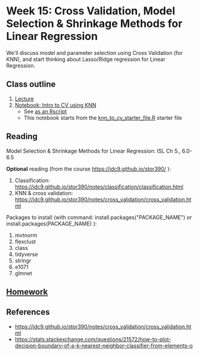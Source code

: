 # Week 15: Cross Validation, Model Selection & Shrinkage Methods for Linear Regression

We'll discuss model and parameter selection using Cross Validation (for KNN), and start thinking about Lasso/Ridge regression for Linear Regression.


## Class outline

 1. [Lecture](lecture15_s2020_toupload.pdf)
 1. [Notebook: Intro to CV using KNN](prep_knn_to_CV_part1.ipynb)
    * See [as an Rscript](Rscripts/prep_knn_to_CV_week15.R) 
	* This notebook starts from the [knn_to_cv_starter_file.R](Rscripts/knn_to_cv_starter_file.R) starter file

	

## Reading

Model Selection & Shrinkage Methods for Linear Regression: ISL Ch 5., 6.0-6.5

**Optional** reading (from the course https://idc9.github.io/stor390/ ): 
 1. Classification: https://idc9.github.io/stor390/notes/classification/classification.html
 2. KNN & cross validation: https://idc9.github.io/stor390/notes/cross_validation/cross_validation.html

Packages to install (with command: install.packages("PACKAGE\_NAME") or install.packages(PACKAGE\_NAME) ):
 1. mvtnorm
 2. flexclust
 3. class
 4. tidyverse
 5. stringr
 6. e1071
 7. glmnet

## [Homework](homework.md)

## References
 
 * https://idc9.github.io/stor390/notes/cross_validation/cross_validation.html
 * https://stats.stackexchange.com/questions/21572/how-to-plot-decision-boundary-of-a-k-nearest-neighbor-classifier-from-elements-o

